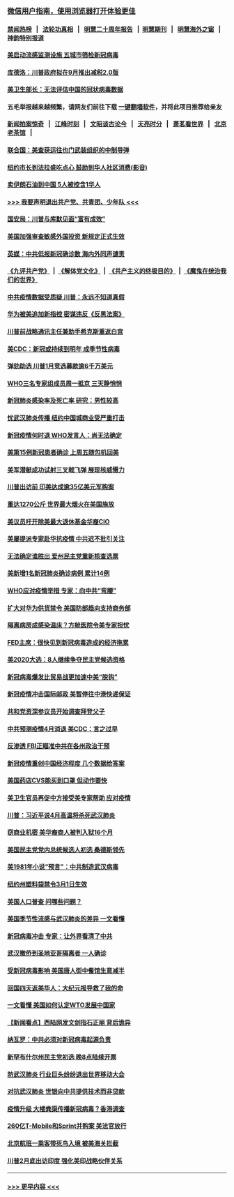 ### [微信用户指南，使用浏览器打开体验更佳](https://github.com/gfw-breaker/banned-news1/blob/master/indexes/wechat-guide.md?t=0)
#### [禁闻热榜](热点新闻.md?t=0)  &nbsp;&nbsp;|&nbsp;&nbsp; [法轮功真相](https://github.com/gfw-breaker/truth/blob/master/README.md?t=0) &nbsp;&nbsp;|&nbsp;&nbsp; [明慧二十周年报告](https://github.com/gfw-breaker/mh-reports/blob/master/README.md?t=0) &nbsp;&nbsp;|&nbsp;&nbsp;[明慧期刊](https://github.com/gfw-breaker/mh-qikan) &nbsp;&nbsp;|&nbsp;&nbsp; [明慧海外之窗](https://github.com/gfw-breaker/mh-news/blob/master/README.md?t=0) &nbsp;&nbsp;|&nbsp;&nbsp; [神韵特别报道](https://github.com/gfw-breaker/mh-news/blob/master/shenyun.md?t=0)
#### [美启动流感监测设施 五城市筛检新冠病毒](../pages/nsc412/n11869689.md?t=02150411) 
#### [库德洛：川普政府拟在9月推出减税2.0版](../pages/nsc412/n11869627.md?t=02150411) 
#### [美卫生部长：无法评估中国的冠状病毒数据](../pages/nsc412/n11869301.md?t=02150411) 
#### 五毛举报越来越频繁，请网友们前往下载 [一键翻墙软件](https://github.com/gfw-breaker/ssr-accounts)，并将此项目推荐给亲友
#### [新闻拍案惊奇](https://github.com/gfw-breaker/banned-news1/blob/master/pages/link4.md) &nbsp;&nbsp;|&nbsp;&nbsp; [江峰时刻](https://github.com/gfw-breaker/banned-news1/blob/master/pages/link4.md) &nbsp;&nbsp;|&nbsp;&nbsp; [文昭谈古论今](https://github.com/gfw-breaker/banned-news1/blob/master/pages/link4.md) &nbsp;&nbsp;|&nbsp;&nbsp; [天亮时分](https://github.com/gfw-breaker/banned-news1/blob/master/pages/link4.md) &nbsp;&nbsp;|&nbsp;&nbsp; [萧茗看世界](https://github.com/gfw-breaker/banned-news1/blob/master/pages/link4.md) &nbsp;&nbsp;|&nbsp;&nbsp; [北京老茶馆](https://github.com/gfw-breaker/banned-news1/blob/master/pages/link4.md) &nbsp;&nbsp;|&nbsp;&nbsp; 
#### [联合国：美查获运往也门武装组织的中制导弹](../pages/nsc412/n11868677.md?t=02150411) 
#### [纽约市长到法拉盛吃点心  鼓励到华人社区消费(影音)](../pages/nsc412/n11868197.md?t=02150411) 
#### [卖伊朗石油到中国  5人被控含1华人](../pages/nsc412/n11867988.md?t=02150411) 
#### [>>> 我要声明退出共产党、共青团、少年队 <<<](https://github.com/begood0513/goodnews/blob/master/quit/letter.md) 
#### [国安局：川普与库默见面“富有成效”](../pages/nsc412/n11867976.md?t=02150411) 
#### [美国加强审查敏感外国投资 新规定正式生效](../pages/nsc412/n11868041.md?t=02150411) 
#### [英媒：中共低报新冠确诊数 海内外同声谴责](../pages/nsc412/n11867421.md?t=02150411) 
#### [《九评共产党》](https://github.com/begood0513/9ping.md/blob/master/README.md) &nbsp;|&nbsp; [《解体党文化》](../../../../jtdwh.md/blob/master/README.md)  &nbsp;|&nbsp; [《共产主义的终极目的》](../../../../gczydzjmd.md/blob/master/README.md) &nbsp;|&nbsp; [《魔鬼在统治我们的世界》](../../../../mgztzwmdsj.md/blob/master/README.md) 
#### [中共疫情数据受质疑 川普：永远不知道真假](../pages/nsc412/n11867195.md?t=02150411) 
#### [华为被美追加新指控 密谋违反《反黑法案》](../pages/nsc412/n11867191.md?t=02150411) 
#### [川普前战略通讯主任兼助手希克斯重返白宫](../pages/nsc412/n11867104.md?t=02150411) 
#### [美CDC：新冠或持续到明年 成季节性病毒](../pages/nsc412/n11867279.md?t=02150411) 
#### [弹劾助选 川普1月竞选募款逾6千万美元](../pages/nsc412/n11866950.md?t=02150411) 
#### [WHO三名专家组成员周一抵京 三天静悄悄](../pages/nsc412/n11866947.md?t=02150411) 
#### [新冠肺炎感染率及死亡率 研究：男性较高](../pages/nsc412/n11866956.md?t=02150411) 
#### [忧武汉肺炎传播 纽约中国城商业受严重打击](../pages/nsc412/n11866902.md?t=02150411) 
#### [新冠疫情何时退 WHO发言人：尚无法确定](../pages/nsc412/n11866864.md?t=02150411) 
#### [美第15例新冠患者确诊 上周五随包机回美](../pages/nsc412/n11866852.md?t=02150411) 
#### [美军潜艇成功试射三叉戟飞弹 展现核威慑力](../pages/nsc412/n11866046.md?t=02150411) 
#### [川普出访前 印美达成逾35亿美元军购案](../pages/nsc412/n11865444.md?t=02150411) 
#### [重达1270公斤 世界最大烟火在美国施放](../pages/nsc412/n11865198.md?t=02150411) 
#### [美议员吁开除美最大退休基金华裔CIO](../pages/nsc412/n11865230.md?t=02150411) 
#### [美屡提派专家赴华抗疫情 中共迟不批引关注](../pages/nsc412/n11864719.md?t=02150411) 
#### [无法确定谁胜出 爱州民主党重新核查选票](../pages/nsc412/n11864830.md?t=02150411) 
#### [美新增1名新冠肺炎确诊病例 累计14例](../pages/nsc412/n11864893.md?t=02150411) 
#### [WHO应对疫情举措 专家：向中共“弯腰”](../pages/nsc412/n11864727.md?t=02150411) 
#### [扩大对华为供货禁令 美国防部趋向支持商务部](../pages/nsc412/n11864773.md?t=02150411) 
#### [隔离病房成感染温床？方舱医院令美专家担忧](../pages/nsc412/n11864575.md?t=02150411) 
#### [FED主席：很快见到新冠病毒造成的经济拖累](../pages/nsc412/n11864507.md?t=02150411) 
#### [美2020大选：8人继续争夺民主党候选资格](../pages/nsc412/n11864327.md?t=02150411) 
#### [新冠病毒爆发比贸易战更加速中美“脱钩”](../pages/nsc412/n11864470.md?t=02150411) 
#### [新冠疫情冲击国际邮政 美暂停往中港快递保证](../pages/nsc412/n11864207.md?t=02150411) 
#### [共和党资深参议员开始调查拜登父子](../pages/nsc412/n11863984.md?t=02150411) 
#### [中共预测疫情4月消退 美CDC：言之过早](../pages/nsc412/n11864310.md?t=02150411) 
#### [反渗透 FBI正瞄准中共在各州政治干预](../pages/nsc412/n11864300.md?t=02150411) 
#### [新冠疫情重创中国经济程度 几个数据给答案](../pages/nsc412/n11864203.md?t=02150411) 
#### [美国药店CVS能买到口罩 但动作要快](../pages/nsc412/n11862438.md?t=02150411) 
#### [美卫生官员再促中方接受美专家帮助 应对疫情](../pages/nsc412/n11864043.md?t=02150411) 
#### [川普：习近平说4月高温将杀死武汉肺炎](../pages/nsc412/n11860814.md?t=02150411) 
#### [窃商业机密 美华裔商人被判入狱16个月](../pages/nsc412/n11863911.md?t=02150411) 
#### [美国民主党党内总统候选人初选 桑德斯领先](../pages/nsc412/n11863475.md?t=02150411) 
#### [美1981年小说“预言”：中共制造武汉病毒](../pages/nsc412/n11863306.md?t=02150411) 
#### [纽约州塑料袋禁令3月1日生效](../pages/nsc412/n11862832.md?t=02150411) 
#### [美国人口普查  问哪些问题？](../pages/nsc412/n11862808.md?t=02150411) 
#### [美国季节性流感与武汉肺炎的差异 一文看懂](../pages/nsc412/n11862428.md?t=02150411) 
#### [新冠病毒冲击 专家：让外界看清了中共](../pages/nsc412/n11862280.md?t=02150411) 
#### [武汉撤侨到圣地亚哥隔离者 一人确诊](../pages/nsc412/n11862460.md?t=02150411) 
#### [受新冠病毒影响 美国唐人街中餐馆生意减半](../pages/nsc412/n11861940.md?t=02150411) 
#### [回国四天返美华人：大纪元报导救了我的命](../pages/nsc412/n11862181.md?t=02150411) 
#### [一文看懂 美国如何认定WTO发展中国家](../pages/nsc412/n11862051.md?t=02150411) 
#### [【新闻看点】西陆网发文剑指石正丽 背后诡异](../pages/nsc412/n11861792.md?t=02150411) 
#### [纳瓦罗：中共必须对新冠病毒起源负责](../pages/nsc412/n11861810.md?t=02150411) 
#### [新罕布什尔州民主党初选 晚8点陆续开票](../pages/nsc412/n11861872.md?t=02150411) 
#### [防武汉肺炎 行业巨头纷纷退出世界移动大会](../pages/nsc412/n11861795.md?t=02150411) 
#### [对抗武汉肺炎 世银向中共提供技术而非贷款](../pages/nsc412/n11861652.md?t=02150411) 
#### [疫情升级 大楼粪渠传播新冠病毒？香港调查](../pages/nsc412/n11861556.md?t=02150411) 
#### [260亿T-Mobile和Sprint并购案 美法官放行](../pages/nsc412/n11861511.md?t=02150411) 
#### [北京航班一乘客带死鸟入境 被美海关拦截](../pages/nsc412/n11861317.md?t=02150411) 
#### [川普2月底出访印度 强化美印战略伙伴关系](../pages/nsc412/n11860557.md?t=02150411) 

----
#### [ >>> 更早内容 <<< ](../indexes/nsc412-earlier.md)
